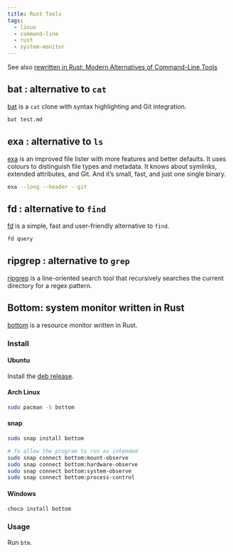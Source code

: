 ```yaml
---
title: Rust Tools
tags:
  - linux
  - command-line
  - rust
  - system-monitor
---
```


See also [rewritten in Rust: Modern Alternatives of Command-Line Tools](https://zaiste.net/posts/shell-commands-rust/)
## bat : alternative to `cat`

[bat](https://github.com/sharkdp/bat) is a `cat` clone with syntax highlighting and Git integration.

```sh
bat test.md
```
## exa : alternative to `ls`

[exa](https://github.com/ogham/exa) is an improved file lister with more features and better defaults. It uses colours to distinguish file types and metadata. It knows about symlinks, extended attributes, and Git. And it’s small, fast, and just one single binary.

```sh
exa --long --header --git
```
## fd : alternative to `find`

[fd](https://github.com/sharkdp/fd) is a simple, fast and user-friendly alternative to `find`.

```sh
fd query
```
## ripgrep : alternative to `grep`

[ripgrep](https://github.com/BurntSushi/ripgrep) is a line-oriented search tool that recursively searches the current directory for a regex pattern.

## Bottom: system monitor written in Rust

[bottom](https://github.com/clementtsang/bottom) is a resource monitor written in Rust.

### Install

#### Ubuntu

Install the [deb release](https://github.com/ClementTsang/bottom/releases/latest).
#### Arch Linux

```sh
sudo pacman -S bottom
```

#### snap
```sh
sudo snap install bottom

# To allow the program to run as intended
sudo snap connect bottom:mount-observe
sudo snap connect bottom:hardware-observe
sudo snap connect bottom:system-observe
sudo snap connect bottom:process-control
```
#### Windows

```powershell
choco install bottom
```
### Usage

Run `btm`.
